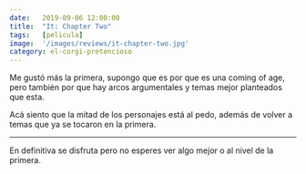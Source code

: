 ```yaml
---
date:   2019-09-06 12:00:00
title:  "It: Chapter Two"
tags:   [pelicula]
image:  '/images/reviews/it-chapter-two.jpg'
category: el-corgi-pretencioso
---
```

Me gustó más la primera, supongo que es por que es una coming of age, pero también por que hay arcos argumentales y temas mejor planteados que esta.

Acá siento que la mitad de los personajes está al pedo, además de volver a temas que ya se tocaron en la primera.

<hr>

En definitiva se disfruta pero no esperes ver algo mejor o al nivel de la primera.
